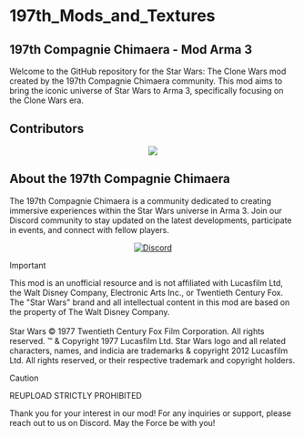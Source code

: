 # 197th_Mods_and_Textures
## 197th Compagnie Chimaera - Mod Arma 3
Welcome to the GitHub repository for the Star Wars: The Clone Wars mod created by the 197th Compagnie Chimaera community. This mod aims to bring the iconic universe of Star Wars to Arma 3, specifically focusing on the Clone Wars era.

## Contributors
<div align="center">
  <a href="https://github.com/Bragg-O/197th-Mods-Textures/graphs/contributors">
    <img src="https://contrib.rocks/image?repo=admors/197th-Mods-Textures"/>
  </a>
</div>

## About the 197th Compagnie Chimaera
The 197th Compagnie Chimaera is a community dedicated to creating immersive experiences within the Star Wars universe in Arma 3. Join our Discord community to stay updated on the latest developments, participate in events, and connect with fellow players.

<div align="center">
    <a href="https://discord.gg/v4uKHjqxp4">
        <img src="https://img.shields.io/badge/-Discord-7289DA?style=for-the-badge&logo=discord&logoColor=white&logoWidth=20" alt="Discord">
    </a>
</div>

> [!IMPORTANT]
> This mod is an unofficial resource and is not affiliated with Lucasfilm Ltd, the Walt Disney Company, Electronic Arts Inc., or Twentieth Century Fox. The "Star Wars" brand and all intellectual content in this mod are based on the property of The Walt Disney Company. <br/> <br/> Star Wars © 1977 Twentieth Century Fox Film Corporation. All rights reserved. ™ & Copyright 1977 Lucasfilm Ltd. Star Wars logo and all related characters, names, and indicia are trademarks & copyright 2012 Lucasfilm Ltd. All rights reserved, or their respective trademark and copyright holders.

> [!CAUTION]
> REUPLOAD STRICTLY PROHIBITED

Thank you for your interest in our mod! For any inquiries or support, please reach out to us on Discord. May the Force be with you!